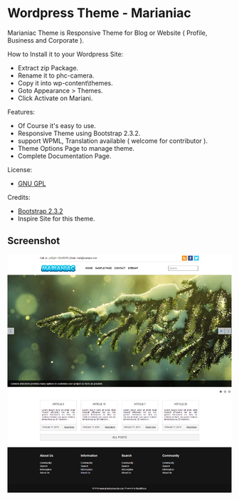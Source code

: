 # Wordpress Theme - Marianiac

Marianiac Theme is Responsive Theme for Blog or Website ( Profile, Business and Corporate ).

How to Install it to your Wordpress Site:
* Extract zip Package.
* Rename it to phc-camera.
* Copy it into wp-content\themes.
* Goto Appearance > Themes.
* Click Activate on Mariani.

Features:
* Of Course it's easy to use.
* Responsive Theme using Bootstrap 2.3.2.
* support WPML, Translation available ( welcome for contributor ).
* Theme Options Page to manage theme.
* Complete Documentation Page.

License:
* [GNU GPL](http://www.gnu.org/licenses/gpl-3.0.txt)

Credits:
* [Bootstrap 2.3.2](getbootstrap.com/2.3.2/getting-started.html)
* Inspire Site for this theme.

## Screenshot
![Screenshot 1](screenshot.jpg)
